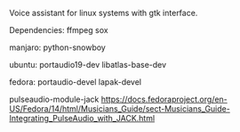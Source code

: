 Voice assistant for linux systems with gtk interface.

Dependencies:
ffmpeg
sox

manjaro:
python-snowboy

ubuntu:
portaudio19-dev
libatlas-base-dev

fedora:
portaudio-devel
lapak-devel

pulseaudio-module-jack
https://docs.fedoraproject.org/en-US/Fedora/14/html/Musicians_Guide/sect-Musicians_Guide-Integrating_PulseAudio_with_JACK.html
